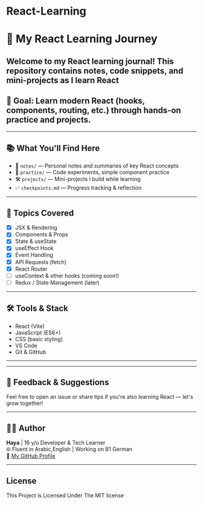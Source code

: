 # React-Learning

# 🚀 My React Learning Journey

Welcome to my React learning journal! This repository contains notes, code snippets, and mini-projects as I learn React
---


## 🧠 Goal: Learn modern React (hooks, components, routing, etc.) through hands-on practice and projects.

---

## 📚 What You'll Find Here

- 📒 `notes/` — Personal notes and summaries of key React concepts  
- 🧪 `practice/` — Code experiments, simple component practice  
- 🛠️ `projects/` — Mini-projects I build while learning  
- ✅ `checkpoints.md` — Progress tracking & reflection

---

## 📌 Topics Covered

- [x] JSX & Rendering
- [x] Components & Props
- [x] State & useState
- [x] useEffect Hook
- [x] Event Handling
- [x] API Requests (fetch)
- [x] React Router
- [ ] useContext & other hooks (coming soon!)
- [ ] Redux / State Management (later)

---

## 🛠 Tools & Stack

- React (Vite)
- JavaScript (ES6+)
- CSS (basic styling)
- VS Code
- Git & GitHub

---


---

## 💬 Feedback & Suggestions

Feel free to open an issue or share tips if you're also learning React — let's grow together!

---

## 🧑‍💻 Author

**Haya** | 16 y/o Developer & Tech Learner  
🌐 Fluent in Arabic,English | Working on B1 German  
🔗 [My GitHub Profile](https://github.com/haya-ehab)

---
## License 
This Project is Licensed Under The MIT license 

